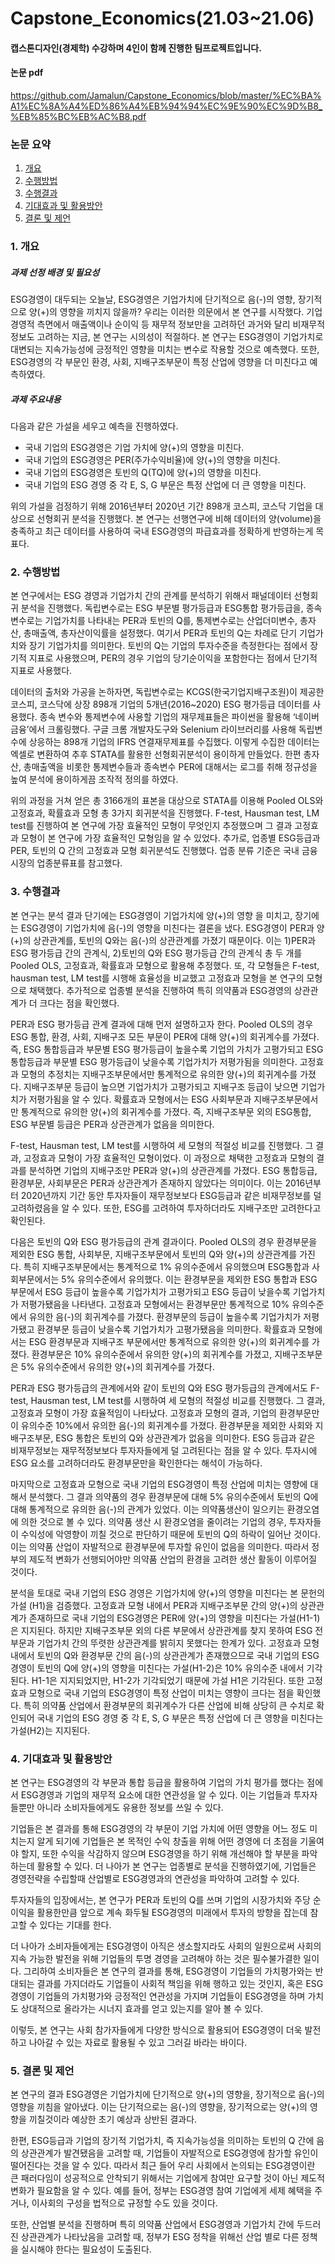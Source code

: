 # Capstone_Economics(21.03~21.06)

#### 캡스톤디자인(경제학) 수강하며 4인이 함께 진행한 팀프로젝트입니다.

#### 논문 pdf
https://github.com/Jamalun/Capstone_Economics/blob/master/%EC%BA%A1%EC%8A%A4%ED%86%A4%EB%94%94%EC%9E%90%EC%9D%B8_%EB%85%BC%EB%AC%B8.pdf 

### 논문 요약
1. [개요](#1-개요)
2. [수행방법](#2-수행방법)
3. [수행결과](#3-수행결과)
4. [기대효과 및 활용방안](#4-기대효과-및-활용방안)
5. [결론 및 제언](#5-결론-및-제언)


### 1. 개요 
##### 과제 선정 배경 및 필요성
ESG경영이 대두되는 오늘날, ESG경영은 기업가치에 단기적으로 음(-)의 영향, 장기적으로 양(+)의 영향을 끼치지 않을까? 우리는 이러한 의문에서 본 연구를 시작했다. 기업경영적 측면에서 매출액이나 순이익 등 재무적 정보만을 고려하던 과거와 달리 비재무적 정보도 고려하는 지금, 본 연구는 시의성이 적절하다. 본 연구는 ESG경영이 기업가치로 대변되는 지속가능성에 긍정적인 영향을 미치는 변수로 작용할 것으로 예측했다. 또한, ESG경영의 각 부문인 환경, 사회, 지배구조부문이 특정 산업에 영향을 더 미친다고 예측하였다.
##### 과제 주요내용
다음과 같은 가설을 세우고 예측을 진행하였다.
- 국내 기업의 ESG경영은 기업 가치에 양(+)의 영향을 미친다.
- 국내 기업의 ESG경영은 PER(주가수익비율)에 양(+)의 영향을 미친다.
- 국내 기업의 ESG경영은 토빈의 Q(TQ)에 양(+)의 영향을 미친다.
- 국내 기업의 ESG 경영 중 각 E, S, G 부문은 특정 산업에 더 큰 영향을 미친다.

위의 가설을 검정하기 위해 2016년부터 2020년 기간 898개 코스피, 코스닥 기업을 대상으로 선형회귀 분석을 진행했다. 본 연구는 선행연구에 비해 데이터의 양(volume)을 충족하고 최근 데이터를 사용하여 국내  ESG경영의 파급효과를 정확하게 반영하는게 목표다.  

### 2. 수행방법
본 연구에서는 ESG 경영과 기업가치 간의 관계를 분석하기 위해서 패널데이터 선형회귀 분석을 진행했다. 독립변수로는 ESG 부문별 평가등급과 ESG통합 평가등급을, 종속변수로는 기업가치를 나타내는 PER과 토빈의 Q를, 통제변수로는 산업더미변수, 총자산, 총매출액, 총자산이익률을 설정했다. 여기서 PER과 토빈의 Q는 차례로 단기 기업가치와 장기 기업가치를 의미한다. 토빈의 Q는 기업의 투자수준을 측정한다는 점에서 장기적 지표로 사용했으며, PER의 경우 기업의 당기순이익을 포함한다는 점에서 단기적 지표로 사용했다.   

데이터의 출처와 가공을 논하자면, 독립변수로는 KCGS(한국기업지배구조원)이 제공한 코스피, 코스닥에 상장 898개 기업의 5개년(2016~2020) ESG 평가등급 데이터를 사용했다. 종속 변수와 통제변수에 사용할 기업의 재무제표들은 파이썬을 활용해 ‘네이버 금융’에서 크롤링했다. 구글 크롬 개발자도구와 Selenium 라이브러리를 사용해 독립변수에 상응하는 898개 기업의 IFRS 연결재무제표를 수집했다. 이렇게 수집한 데이터는 엑셀로 변환하여 추후 STATA를 활용한 선형회귀분석이 용이하게 만들었다. 한편 총자산, 총매출액을 비롯한 통제변수들과 종속변수 PER에 대해서는 로그를 취해 정규성을 높여 분석에 용이하게끔 조작적 정의를 하였다.       

위의 과정을 거쳐 얻은 총 3166개의 표본을 대상으로 STATA를 이용해 Pooled OLS와 고정효과, 확률효과 모형 총 3가지 회귀분석을 진행했다. F-test, Hausman test, LM test를 진행하여 본 연구에 가장 효율적인 모형이 무엇인지 추정했으며 그 결과 고정효과 모형이 본 연구에 가장 효율적인 모형임을 알 수 있었다. 추가로, 업종별 ESG등급과 PER, 토빈의 Q 간의 고정효과 모형 회귀분석도 진행했다. 업종 분류 기준은 국내 금융시장의 업종분류표를 참고했다.

### 3. 수행결과
본 연구는 분석 결과  단기에는 ESG경영이 기업가치에 양(+)의 영향 을 미치고, 장기에는 ESG경영이 기업가치에 음(-)의 영향을 미친다는 결론을 냈다. ESG경영이 PER과 양(+)의 상관관계를, 토빈의 Q와는 음(-)의 상관관계를 가졌기 때문이다. 이는 1)PER과 ESG 평가등급 간의 관계식, 2)토빈의 Q와 ESG 평가등급 간의 관계식 총 두 개를 Pooled OLS, 고정효과, 확률효과 모형으로 활용해 추정했다. 또, 각 모형들은 F-test, hausman test, LM test를 시행해 효율성을 비교했고 고정효과 모형을 본 연구의 모형으로 채택했다. 추가적으로 업종별 분석을 진행하여 특히 의약품과 ESG경영의 상관관계가 더 크다는 점을 확인했다.

PER과 ESG 평가등급 관계 결과에 대해 먼저 설명하고자 한다. Pooled OLS의 경우 ESG 통합, 환경, 사회, 지배구조 모든 부문이 PER에 대해 양(+)의 회귀계수를 가졌다. 즉, ESG 통합등급과 부문별 ESG 평가등급이 높을수록 기업의 가치가 고평가되고 ESG 통합등급과 부문별  ESG 평가등급이 낮을수록 기업가치가 저평가됨을 의미한다. 고정효과 모형의 추정치는 지배구조부문에서만 통계적으로 유의한 양(+)의 회귀계수를 가졌다. 지배구조부문 등급이 높으면 기업가치가 고평가되고 지배구조 등급이 낮으면 기업가치가 저평가됨을 알 수 있다. 확률효과 모형에서는 ESG 사회부문과 지배구조부문에서만 통계적으로 유의한 양(+)의 회귀계수를 가졌다. 즉, 지배구조부문 외의 ESG통합, ESG 부문별 등급은 PER과 상관관계가 없음을 의미한다. 

F-test, Hausman test, LM test를 시행하여 세 모형의 적절성 비교를 진행했다. 그 결과, 고정효과 모형이 가장 효율적인 모형이었다. 이 과정으로 채택한 고정효과 모형의 결과를 분석하면 기업의 지배구조만 PER과 양(+)의 상관관계를 가졌다. ESG 통합등급, 환경부문, 사회부문은 PER과 상관관계가 존재하지 않았다는 의미이다. 이는 2016년부터 2020년까지 기간 동안 투자자들이 재무정보보다 ESG등급과 같은 비재무정보를 덜 고려하렸음을 알 수 있다. 또한, ESG를 고려하여 투자하더라도 지배구조만 고려한다고 확인된다.

다음은 토빈의 Q와 ESG 평가등급의 관계 결과이다. Pooled OLS의 경우 환경부문을 제외한 ESG 통합, 사회부문, 지배구조부문에서 토빈의 Q와 양(+)의 상관관계를 가진다. 특히 지배구조부문에서는 통계적으로 1% 유의수준에서 유의했으며 ESG통합과 사회부문에서는 5% 유의수준에서 유의했다. 이는 환경부문을 제외한 ESG 통합과 ESG 부문에서 ESG 등급이 높을수록 기업가치가 고평가되고 ESG 등급이 낮을수록 기업가치가 저평가됐음을 나타낸다. 고정효과 모형에서는 환경부문만 통계적으로 10% 유의수준에서 유의한 음(-)의 회귀계수를 가졌다. 환경부문의 등급이 높을수록 기업가치가 저평가됐고 환경부문 등급이 낮을수록 기업가치가 고평가됐음을 의미한다. 확률효과 모형에서는 ESG 환경부문과 지배구조 부문에서만 통계적으로 유의한 양(+)의 회귀계수를 가졌다. 환경부문은 10% 유의수준에서 유의한 양(+)의 회귀계수를 가졌고, 지배구조부문은 5% 유의수준에서 유의한 양(+)의 회귀계수를 가졌다.

PER과 ESG 평가등급의 관계에서와 같이 토빈의 Q와 ESG 평가등급의 관계에서도  F-test, Hausman test, LM test를 시행하여 세 모형의 적절성 비교를 진행했다. 그 결과, 고정효과 모형이 가장 효율적임이 나타났다. 고정효과 모형의 결과, 기업의 환경부문만이 유의수준 10%에서 유의한 음(-)의 회귀계수를 가졌다. 환경부문을 제외한 사회와 지배구조부문, ESG 통합은 토빈의 Q와 상관관계가 없음을 의미한다. ESG 등급과 같은 비재무정보는 재무적정보보다 투자자들에게 덜 고려된다는 점을 알 수 있다. 투자시에 ESG 요소를 고려하더라도 환경부문만을 확인한다는 해석이 가능하다.

마지막으로 고정효과 모형으로 국내 기업의 ESG경영이 특정 산업에 미치는 영향에 대해서 분석했다. 그 결과 의약품의 경우 환경부문에 대해 5% 유의수준에서 토빈의 Q에 대해 통계적으로 유의한 음(-)의 관계가 있었다. 이는 의약품생산이 일으키는 환경오염에 의한 것으로 볼 수 있다. 의약품 생산 시 환경오염을 줄이려는  기업의 경우, 투자자들이 수익성에 악영향이 끼칠 것으로 판단하기 때문에 토빈의 Q의 하락이 일어난 것이다. 이는 의약품 산업이 자발적으로 환경부문에 투자할 유인이 없음을 의미한다. 따라서 정부의 제도적 변화가 선행되어야만 의약품 산업의 환경을 고려한 생산 활동이 이루어질 것이다.

분석을 토대로 국내 기업의 ESG 경영은 기업가치에 양(+)의 영향을 미친다는 본 문헌의 가설 (H1)을 검증했다. 고정효과 모형 내에서 PER과 지배구조부문 간의 양(+)의 상관관계가 존재하므로 국내 기업의 ESG경영은 PER에 양(+)의 영향을 미친다는 가설(H1-1)은 지지된다. 하지만 지배구조부문 외의 다른 부문에서 상관관계를 찾지 못하여 ESG 전 부문과 기업가치 간의 뚜렷한 상관관계를 밝히지 못했다는 한계가 있다. 고정효과 모형 내에서 토빈의 Q와 환경부문 간의 음(-)의 상관관계가 존재했으므로 국내 기업의 ESG경영이 토빈의  Q에 양(+)의 영향을 미친다는 가설(H1-2)은 10% 유의수준 내에서 기각된다. H1-1은 지지되었지만, H1-2가 기각되었기 때문에 가설 H1은 기각된다. 또한 고정효과 모형으로 국내 기업의 ESG경영이 특정 산업이 미치는 영향이 크다는 점을 확인했다. 특히 의약품 산업에서 환경부문의 회귀계수가 다른 산업에 비해 상당히 큰 수치로 확인되어 국내 기업의 ESG 경영 중 각 E, S, G 부문은 특정 산업에 더 큰 영향을 미친다는 가설(H2)는 지지된다.

### 4. 기대효과 및 활용방안
본 연구는 ESG경영의 각 부문과 통합 등급을 활용하여 기업의 가치 평가를 했다는 점에서 ESG경영과 기업의 재무적 요소에 대한 연관성을 알 수 있다. 이는 기업들과 투자자들뿐만 아니라 소비자들에게도 유용한 정보를 쓰일 수 있다. 

기업들은 본 결과를 통해 ESG경영의 각 부문이 기업 가치에 어떤 영향을 어느 정도 미치는지 알게 되기에 기업들은 본 목적인 수익 창출을 위해 어떤 경영에 더 초점을 기울여야 할지, 또한  수익을 삭감하지 않으며 ESG경영을 하기 위해 개선해야 할 부분을 파악하는데 활용할 수 있다. 더 나아가 본 연구는 업종별로 분석을 진행하였기에, 기업들은 경영전략을 수립할때 산업별로 ESG경영과의 연관성을 파악하여 고려할 수 있다.

 투자자들의 입장에서는, 본 연구가 PER과 토빈의 Q를 쓰며 기업의 시장가치와 주당 순이익을 활용한만큼 앞으로 계속 화두될 ESG경영의 미래에서 투자의 방향을 잡는데 참고할 수 있다는 기대를 한다. 
 
더 나아가 소비자들에게는 ESG경영이 아직은 생소할지라도 사회의 일원으로써 사회의 지속 가능한 발전을 위해 기업들의 투명 경영을 고려해야 하는 것은 필수불가결한 일이다. 그리하여 소비자들은 본 연구의 결과를 통해, ESG경영이 기업들의 가치평가와는 반대되는 결과를 가지더라도 기업들이 사회적 책임을 위해 행하고 있는 것인지, 혹은 ESG경영이 기업들의 가치평가와 긍정적인 연관성을 가지며 기업들이 ESG경영을 하며 가치도 상대적으로 올라가는 시너지 효과를 얻고 있는지를 알아 볼 수 있다. 

이렇듯, 본 연구는 사회 참가자들에게 다양한 방식으로 활용되어 ESG경영이 더욱 발전하고 나아갈 수 있는 자료로 활용될 수 있고 그러길 바라는 바이다. 

### 5. 결론 및 제언
본 연구의 결과 ESG경영은 기업가치에 단기적으로 양(+)의 영향을, 장기적으로 음(-)의 영향을 끼침을 알아냈다. 이는 단기적으로는 음(-)의 영향을, 장기적으로는 양(+)의 영향을 끼칠것이라 예상한 초기 예상과 상반된 결과다.

 한편, ESG등급과 기업의 장기적 기업가치, 즉 지속가능성을 의미하는 토빈의 Q 간에 음의 상관관계가 발견됐음을 고려할 때, 기업들이 자발적으로 ESG경영에 참가할 유인이 떨어진다는 것을 알 수 있다.  따라서 최근 들어 우리 사회에서 논의되는 ESG경영이란 큰 패러다임이 성공적으로 안착되기 위해서는 기업에게 참여만 요구할 것이 아닌 제도적 변화가 필요함을 알 수 있다. 예를 들어, 정부는 ESG경영 참여 기업에게 세제 혜택을 주거나, 이사회의 구성을 법적으로 규정할 수도 있을 것이다.  
 
  또한, 산업별 분석을 진행하며 특히 의약품 산업에서 ESG경영과 기업가치 간에 두드러진 상관관계가 나타났음을 고려할 때, 정부가 ESG 정착을 위해선 산업 별로 다른 정책을 실시해야 한다는 필요성이 도출된다.
